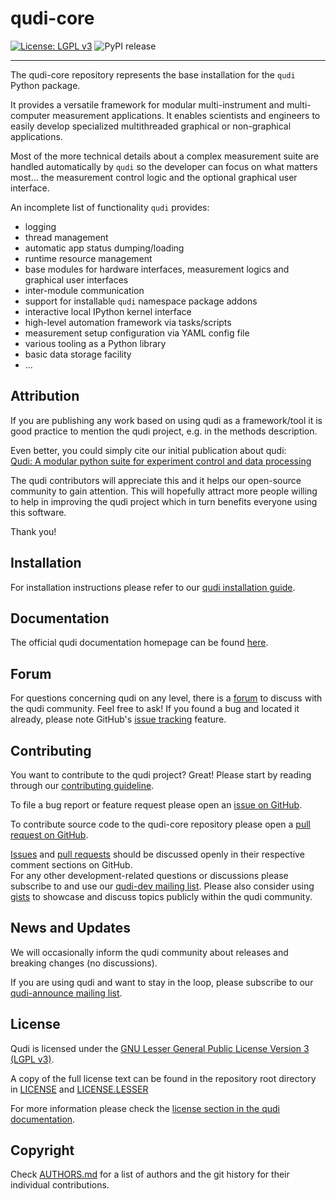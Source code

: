 # qudi-core
[![License: LGPL v3](https://img.shields.io/badge/License-LGPL%20v3-blue.svg)](https://www.gnu.org/licenses/lgpl-3.0)
![PyPI release](https://github.com/Ulm-IQO/qudi-core/actions/workflows/release_pypi.yml/badge.svg)

---
The qudi-core repository represents the base installation for the `qudi` Python package.

It provides a versatile framework for modular multi-instrument and multi-computer measurement 
applications.
It enables scientists and engineers to easily develop specialized multithreaded graphical or 
non-graphical applications.

Most of the more technical details about a complex measurement suite are handled automatically by 
`qudi` so the developer can focus on what matters most... the measurement control logic and the 
optional graphical user interface.

An incomplete list of functionality `qudi` provides:
- logging
- thread management
- automatic app status dumping/loading
- runtime resource management
- base modules for hardware interfaces, measurement logics and graphical user interfaces
- inter-module communication
- support for installable `qudi` namespace package addons
- interactive local IPython kernel interface
- high-level automation framework via tasks/scripts
- measurement setup configuration via YAML config file
- various tooling as a Python library
- basic data storage facility
- ...

## Attribution
If you are publishing any work based on using qudi as a framework/tool it is good practice to 
mention the qudi project, e.g. in the methods description.

Even better, you could simply cite our initial publication about qudi:\
[Qudi: A modular python suite for experiment control and data processing](http://doi.org/10.1016/j.softx.2017.02.001)

The qudi contributors will appreciate this and it helps our open-source community to gain attention.
This will hopefully attract more people willing to help in improving the qudi project which in turn 
benefits everyone using this software. 

Thank you! 

## Installation
For installation instructions please refer to our 
[qudi installation guide](https://ulm-iqo.github.io/qudi-core/setup/installation.html).

## Documentation
The official qudi documentation homepage can be found [here](https://ulm-iqo.github.io/qudi-core/).

## Forum
For questions concerning qudi on any level, there is a [forum](https://github.com/Ulm-IQO/qudi-core/discussions) to discuss with the qudi community. Feel free to ask! 
If you found a bug and located it already, please note GitHub's [issue tracking](https://github.com/Ulm-IQO/qudi-core/issues) feature.

## Contributing
You want to contribute to the qudi project? Great! Please start by reading through our 
[contributing guideline]().

To file a bug report or feature request please open an 
[issue on GitHub](https://github.com/Ulm-IQO/qudi-core/issues).

To contribute source code to the qudi-core repository please open a 
[pull request on GitHub](https://github.com/Ulm-IQO/qudi-core/pulls).

[Issues](https://github.com/Ulm-IQO/qudi-core/issues) and 
[pull requests](https://github.com/Ulm-IQO/qudi-core/pulls) should be discussed openly in their 
respective comment sections on GitHub.\
For any other development-related questions or discussions please subscribe to and use our 
[qudi-dev mailing list](http://www.freelists.org/list/qudi-dev). Please also consider using 
[gists](https://gist.github.com/) to showcase and discuss topics publicly within the qudi community.

## News and Updates
We will occasionally inform the qudi community about releases and breaking changes (no discussions).

If you are using qudi and want to stay in the loop, please subscribe to our 
[qudi-announce mailing list](http://www.freelists.org/list/qudi-announce).

## License
Qudi is licensed under the 
[GNU Lesser General Public License Version 3 (LGPL v3)](https://www.gnu.org/licenses/lgpl-3.0.en.html).

A copy of the full license text can be found in the repository root directory in 
[LICENSE](LICENSE) and [LICENSE.LESSER](LICENSE.LESSER)

For more information please check the 
[license section in the qudi documentation](https://ulm-iqo.github.io/qudi-core/license.html). 

## Copyright
Check [AUTHORS.md](AUTHORS.md) for a list of authors and the git history for their individual 
contributions.
